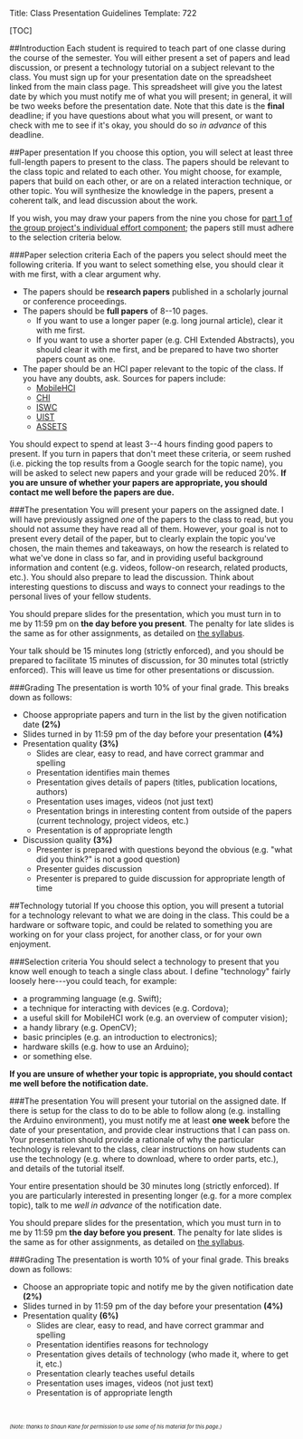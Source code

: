 Title: Class Presentation Guidelines
Template: 722

[TOC]

##Introduction
Each student is required to teach part of one classe during the
course of the semester. You will either present a set of papers and
lead discussion, or present a technology tutorial on a subject
relevant to the class.  You must sign up for your presentation date on
the spreadsheet linked from the main class page. This spreadsheet will
give you the latest date by which you must notify me of what you will
present; in general, it will be two weeks before the presentation
date. Note that this date is the **final** deadline; if you have
questions about what you will present, or want to check with me to see
if it's okay, you should do so _in advance_ of this deadline.

##Paper presentation
If you choose this option, you will select at least three full-length
papers to present to the class. The papers should be relevant to the
class topic and related to each other. You might choose, for example,
papers that build on each other, or are on a related interaction
technique, or other topic. You will synthesize the knowledge in the
papers, present a coherent talk, and lead discussion about the work.

If you wish, you may draw your papers from the nine you chose for
[part 1 of the group project's individual effort
component](project_individual#part-1-initial-paper-exploration); the
papers still must adhere to the selection criteria below.

###Paper selection criteria
Each of the papers you select should meet the following criteria. If
you want to select something else, you should clear it with me first,
with a clear argument why.

- The papers should be **research papers** published in a scholarly
	journal or conference proceedings.
- The papers should be **full papers** of 8--10 pages.
	- If you want to use a longer paper (e.g. long journal article),
		clear it with me first.
	- If you want to use a shorter paper (e.g. CHI Extended Abstracts),
		you should clear it with me first, and be prepared to have two
		shorter papers count as one.
- The paper should be an HCI paper relevant to the topic of the class.
	If you have any doubts, ask. Sources for papers include:
	- [MobileHCI](http://dl.acm.org/event.cfm?id=RE395)
	- [CHI](http://dl.acm.org/event.cfm?id=RE151)
	- [ISWC](http://dl.acm.org/event.cfm?id=RE336)
	- [UIST](http://dl.acm.org/event.cfm?id=RE172)
	- [ASSETS](http://dl.acm.org/event.cfm?id=RE205)

You should expect to spend at least 3--4 hours finding good papers to
present. If you turn in papers that don't meet these criteria, or seem
rushed (i.e. picking the top results from a Google search for the
topic name), you will be asked to select new papers and your grade
will be reduced 20%. **If you are unsure of whether your papers are
appropriate, you should contact me well before the papers
are due.**

###The presentation
You will present your papers on the assigned date. I will have
previously assigned _one_ of the papers to the class to read, but you
should not assume they have read all of them. However, your goal is
not to present every detail of the paper, but to clearly explain the
topic you've chosen, the main themes and takeaways, on how the
research is related to what we've done in class so far, and in
providing useful background information and content (e.g. videos,
follow-on research, related products, etc.).  You should also prepare
to lead the discussion. Think about interesting questions to discuss
and ways to connect your readings to the personal lives of your fellow
students.

You should prepare slides for the presentation, which you must turn in
to me by 11:59 pm on **the day before you present**. The penalty for late
slides is the same as for other assignments, as detailed on [the
syllabus](syllabus.html#late-assignments).

Your talk should be 15 minutes long (strictly enforced), and you
should be prepared to facilitate 15 minutes of discussion, for 30
minutes total (strictly enforced). This will leave us time for other
presentations or discussion.

###Grading
The presentation is worth 10% of your final grade. This breaks down as
follows:

- Choose appropriate papers and turn in the list by the given
	notification date **(2%)**
- Slides turned in by 11:59 pm of the day before your presentation **(4%)**
- Presentation quality **(3%)**
	- Slides are clear, easy to read, and have correct grammar and
		spelling
	- Presentation identifies main themes
	- Presentation gives details of papers (titles, publication
		locations, authors)
	- Presentation uses images, videos (not just text)
	- Presentation brings in interesting content from outside of the
		papers (current technology, project videos, etc.)
	- Presentation is of appropriate length
- Discussion quality **(3%)**
	- Presenter is prepared with questions beyond the obvious (e.g.
		"what did you think?" is not a good question)
	- Presenter guides discussion
	- Presenter is prepared to guide discussion for appropriate length
		of time

##Technology tutorial
If you choose this option, you will present a tutorial for a
technology relevant to what we are doing in the class. This could be a
hardware or software topic, and could be related to something you are
working on for your class project, for another class, or for your own
enjoyment.

###Selection criteria
You should select a technology to present that you know well enough to
teach a single class about. I define "technology" fairly loosely
here---you could teach, for example:

- a programming language (e.g. Swift);
- a technique for interacting with devices (e.g. Cordova);
- a useful skill for MobileHCI work (e.g. an overview of computer vision);
- a handy library (e.g. OpenCV);
- basic principles (e.g. an introduction to electronics);
- hardware skills (e.g. how to use an Arduino);
- or something else.

**If you are unsure of whether your topic is appropriate, you should
contact me well before the notification date.**

###The presentation
You will present your tutorial on the assigned date. If there is setup
for the class to do to be able to follow along (e.g. installing the
Arduino environment), you must notify me at least **one week** before
the date of your presentation, and provide clear instructions that I
can pass on. Your presentation should provide a rationale of why the
particular technology is relevant to the class, clear instructions on
how students can use the technology (e.g. where to download, where to
order parts, etc.), and details of the tutorial itself.

Your entire presentation should be 30 minutes long (strictly
enforced). If you are particularly interested in presenting longer
(e.g. for a more complex topic), talk to me _well in advance_ of the
notification date.

You should prepare slides for the presentation, which you must turn in
to me by 11:59 pm **the day before you present**. The penalty for late
slides is the same as for other assignments, as detailed on [the
syllabus](syllabus.html#late-assignments).

###Grading
The presentation is worth 10% of your final grade. This breaks down as
follows:

- Choose an appropriate topic and notify me by the given notification
	date **(2%)**
- Slides turned in by 11:59 pm of the day before your presentation **(4%)**
- Presentation quality **(6%)**
	- Slides are clear, easy to read, and have correct grammar and
		spelling
	- Presentation identifies reasons for technology
	- Presentation gives details of technology (who made it, where to
		get it, etc.)
	- Presentation clearly teaches useful details
	- Presentation uses images, videos (not just text)
	- Presentation is of appropriate length


<div style="font-size:66%; font-style:italic; margin:5em 0">
	(Note: thanks to Shaun Kane for permission to use some of his material for
	this page.)
</div>
